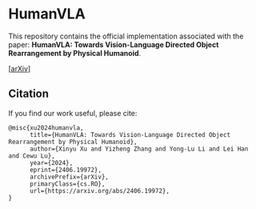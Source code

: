 
# HumanVLA

This repository contains the official implementation associated with the paper: <b>HumanVLA: Towards Vision-Language Directed Object Rearrangement by Physical Humanoid</b>.

[[arXiv](https://arxiv.org/abs/2406.19972)]

## Citation
If you find our work useful, please cite:
```
@misc{xu2024humanvla,
      title={HumanVLA: Towards Vision-Language Directed Object Rearrangement by Physical Humanoid}, 
      author={Xinyu Xu and Yizheng Zhang and Yong-Lu Li and Lei Han and Cewu Lu},
      year={2024},
      eprint={2406.19972},
      archivePrefix={arXiv},
      primaryClass={cs.RO},
      url={https://arxiv.org/abs/2406.19972}, 
}
```

